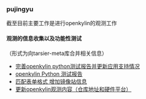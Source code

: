 ### pujingyu

截至目前主要工作是进行openkylin的观测工作




#### 观测的信息收集以及功能性测试

（形式为向tarsier-meta库合并相关信息）


- [完善openkylin python测试报告并更新应用支持情况](https://github.com/isrc-cas/tarsier-meta/pull/21)
- [openkylin Python 测试报告](https://github.com/isrc-cas/tarsier-meta/pull/17)
- [匹配表单格式 增加镜像站信息](https://github.com/isrc-cas/tarsier-meta/pull/16)
- [更新openkylin观测内容（仓库地址和硬件平台）](https://github.com/isrc-cas/tarsier-meta/pull/4)


